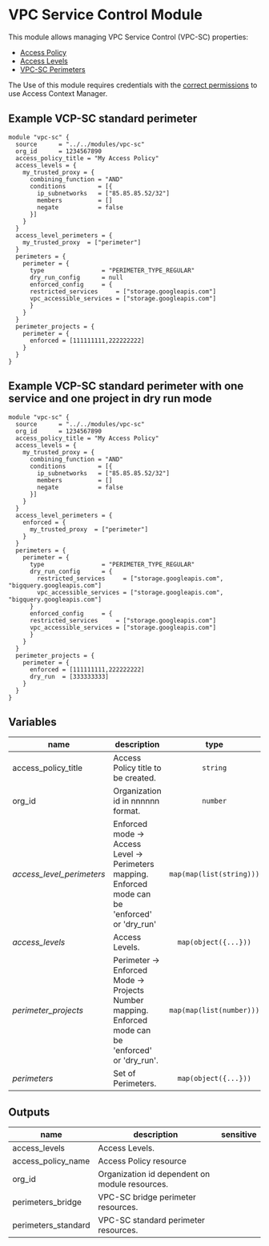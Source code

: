 # VPC Service Control Module

This module allows managing VPC Service Control (VPC-SC) properties:

- [Access Policy](https://cloud.google.com/access-context-manager/docs/create-access-policy)
- [Access Levels](https://cloud.google.com/access-context-manager/docs/manage-access-levels)
- [VPC-SC Perimeters](https://cloud.google.com/vpc-service-controls/docs/service-perimeters)

The Use of this module requires credentials with the [correct permissions](https://cloud.google.com/access-context-manager/docs/access-control) to use Access Context Manager.

## Example VCP-SC standard perimeter

```hcl
module "vpc-sc" {
  source      = "../../modules/vpc-sc"
  org_id      = 1234567890
  access_policy_title = "My Access Policy"
  access_levels = {
    my_trusted_proxy = {  
      combining_function = "AND"
      conditions         = [{
        ip_subnetworks   = ["85.85.85.52/32"]
        members          = []
        negate           = false
      }]
    }
  }
  access_level_perimeters = {
    my_trusted_proxy  = ["perimeter"]
  } 
  perimeters = { 
    perimeter = {
      type                = "PERIMETER_TYPE_REGULAR"
      dry_run_config      = null
      enforced_config     = {
      restricted_services     = ["storage.googleapis.com"]
      vpc_accessible_services = ["storage.googleapis.com"]
      }
    }
  }
  perimeter_projects = {
    perimeter = {
      enforced = [111111111,222222222]
    }
  }
}
```

## Example VCP-SC standard perimeter with one service and one project in dry run mode
```hcl
module "vpc-sc" {
  source      = "../../modules/vpc-sc"
  org_id      = 1234567890
  access_policy_title = "My Access Policy"
  access_levels = {
    my_trusted_proxy = {  
      combining_function = "AND"
      conditions         = [{
        ip_subnetworks   = ["85.85.85.52/32"]
        members          = []
        negate           = false
      }]
    }
  }
  access_level_perimeters = {
    enforced = {
      my_trusted_proxy  = ["perimeter"]
    }
  } 
  perimeters = { 
    perimeter = {
      type                = "PERIMETER_TYPE_REGULAR"
      dry_run_config      = {
        restricted_services     = ["storage.googleapis.com", "bigquery.googleapis.com"]
        vpc_accessible_services = ["storage.googleapis.com", "bigquery.googleapis.com"]
      }
      enforced_config     = {
      restricted_services     = ["storage.googleapis.com"]
      vpc_accessible_services = ["storage.googleapis.com"]
      }
    }
  }
  perimeter_projects = {
    perimeter = {
      enforced = [111111111,222222222]
      dry_run  = [333333333]
    }
  }
}
```

<!-- BEGIN TFDOC -->
## Variables

| name | description | type | required | default |
|---|---|:---: |:---:|:---:|
| access_policy_title | Access Policy title to be created. | <code title="">string</code> | ✓ |  |
| org_id | Organization id in nnnnnn format. | <code title="">number</code> | ✓ |  |
| *access_level_perimeters* | Enforced mode -> Access Level -> Perimeters mapping. Enforced mode can be 'enforced' or 'dry_run' | <code title="map&#40;map&#40;list&#40;string&#41;&#41;&#41;">map(map(list(string)))</code> |  | <code title="">{}</code> |
| *access_levels* | Access Levels. | <code title="map&#40;object&#40;&#123;&#10;combining_function &#61; string&#10;conditions         &#61; list&#40;object&#40;&#123;&#10;ip_subnetworks   &#61; list&#40;string&#41;&#10;members          &#61; list&#40;string&#41;&#10;negate           &#61; string&#10;&#125;&#41;&#41;&#10;&#125;&#41;&#41;">map(object({...}))</code> |  | <code title="">{}</code> |
| *perimeter_projects* | Perimeter -> Enforced Mode -> Projects Number mapping. Enforced mode can be 'enforced' or 'dry_run'. | <code title="map&#40;map&#40;list&#40;number&#41;&#41;&#41;">map(map(list(number)))</code> |  | <code title="">{}</code> |
| *perimeters* | Set of Perimeters. | <code title="map&#40;object&#40;&#123;&#10;type &#61; string&#10;dry_run_config  &#61; object&#40;&#123;&#10;restricted_services     &#61; list&#40;string&#41;&#10;vpc_accessible_services &#61; list&#40;string&#41;&#10;&#125;&#41;&#10;enforced_config &#61; object&#40;&#123;&#10;restricted_services     &#61; list&#40;string&#41;&#10;vpc_accessible_services &#61; list&#40;string&#41;&#10;&#125;&#41;&#10;&#125;&#41;&#41;">map(object({...}))</code> |  | <code title="">{}</code> |

## Outputs

| name | description | sensitive |
|---|---|:---:|
| access_levels | Access Levels. |  |
| access_policy_name | Access Policy resource |  |
| org_id | Organization id dependent on module resources. |  |
| perimeters_bridge | VPC-SC bridge perimeter resources. |  |
| perimeters_standard | VPC-SC standard perimeter resources. |  |
<!-- END TFDOC -->

